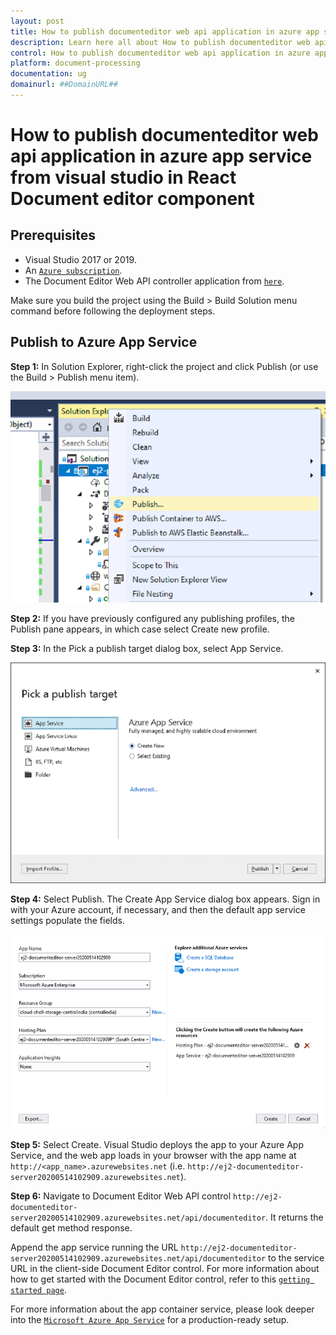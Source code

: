```yaml
---
layout: post
title: How to publish documenteditor web api application in azure app service from visual studio in React Document editor component | Syncfusion
description: Learn here all about How to publish documenteditor web api application in azure app service from visual studio in Syncfusion React Document editor component of Syncfusion Essential JS 2 and more.
control: How to publish documenteditor web api application in azure app service from visual studio 
platform: document-processing
documentation: ug
domainurl: ##DomainURL##
---
```


# How to publish documenteditor web api application in azure app service from visual studio in React Document editor component

## Prerequisites

* Visual Studio 2017 or 2019.
* An [`Azure subscription`](https://azure.microsoft.com/en-gb/).
* The Document Editor Web API controller application from [`here`](https://github.com/SyncfusionExamples/EJ2-DocumentEditor-WebServices).

Make sure you build the project using the Build > Build Solution menu command before following the deployment steps.

## Publish to Azure App Service

**Step 1:** In Solution Explorer, right-click the project and click Publish (or use the Build > Publish menu item).

![azure publish ](../images/azure_publish.png)

**Step 2:** If you have previously configured any publishing profiles, the Publish pane appears, in which case select Create new profile.

**Step 3:** In the Pick a publish target dialog box, select App Service.

![azure target](../images/azure_target.png)

**Step 4:** Select Publish. The Create App Service dialog box appears. Sign in with your Azure account, if necessary, and then the default app service settings populate the fields.

![azure documenteditor](../images/azure_documenteditor.png)

**Step 5:** Select Create. Visual Studio deploys the app to your Azure App Service, and the web app loads in your browser with the app name at `http://<app_name>.azurewebsites.net` (i.e. `http://ej2-documenteditor-server20200514102909.azurewebsites.net`).

**Step 6:** Navigate to Document Editor Web API control `http://ej2-documenteditor-server20200514102909.azurewebsites.net/api/documenteditor`. It returns the default get method response.

Append the app service running the URL `http://ej2-documenteditor-server20200514102909.azurewebsites.net/api/documenteditor` to the service URL in the client-side Document Editor control. For more information about how to get started with the Document Editor control, refer to this [`getting started page`](../../javascript-es5/getting-started).

For more information about the app container service, please look deeper into the [`Microsoft Azure App Service`](https://docs.microsoft.com/en-us/visualstudio/deployment/) for a production-ready setup.
